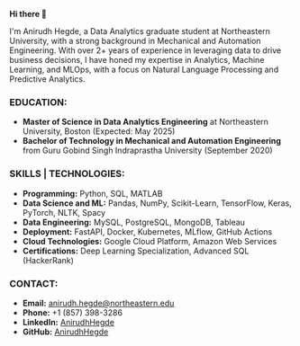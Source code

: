 **Hi there 👋**

I'm Anirudh Hegde, a Data Analytics graduate student at Northeastern University, with a strong background in Mechanical and Automation Engineering. With over 2+ years of experience in leveraging data to drive business decisions, I have honed my expertise in Analytics, Machine Learning, and MLOps, with a focus on Natural Language Processing and Predictive Analytics.

### **EDUCATION:**
- **Master of Science in Data Analytics Engineering** at Northeastern University, Boston (Expected: May 2025)
- **Bachelor of Technology in Mechanical and Automation Engineering** from Guru Gobind Singh Indraprastha University (September 2020)

### **SKILLS | TECHNOLOGIES:**
- **Programming:** Python, SQL, MATLAB
- **Data Science and ML:** Pandas, NumPy, Scikit-Learn, TensorFlow, Keras, PyTorch, NLTK, Spacy
- **Data Engineering:** MySQL, PostgreSQL, MongoDB, Tableau
- **Deployment:** FastAPI, Docker, Kubernetes, MLflow, GitHub Actions
- **Cloud Technologies:** Google Cloud Platform, Amazon Web Services
- **Certifications:** Deep Learning Specialization, Advanced SQL (HackerRank)

### **CONTACT:**
- **Email:** anirudh.hegde@northeastern.edu
- **Phone:** +1 (857) 398-3286
- **LinkedIn:** [AnirudhHegde](https://www.linkedin.com/in/anirudhhegde)
- **GitHub:** [AnirudhHegde](https://github.com/AnirudhHegde)
